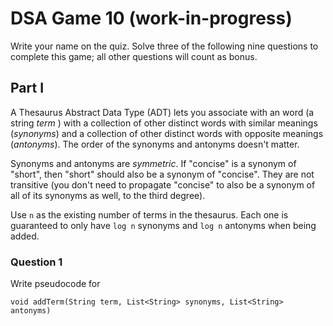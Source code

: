 # DSA Game 10 (work-in-progress)

Write your name on the quiz.
Solve three of the following nine questions to complete this game; all other questions will count as bonus.
## Part I
A Thesaurus Abstract Data Type (ADT) lets you associate with an word (a string *term* ) with a collection of other distinct words with similar meanings (*synonyms*) and a collection of other distinct words with opposite meanings (*antonyms*). The order of the synonyms and antonyms doesn't matter.

Synonyms and antonyms are *symmetric*. If "concise" is a synonym of "short", then "short" should also be a synonym of "concise". They are not transitive (you don't need to propagate "concise" to also be a synonym of all of its synonyms as well, to the third degree).

Use `n` as the existing number of terms in the thesaurus. Each one is guaranteed to only have `log n` synonyms and `log n` antonyms when being added.

### Question 1
Write pseudocode for

```
void addTerm(String term, List<String> synonyms, List<String> antonyms)
```
